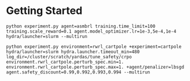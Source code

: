 # Getting Started

`python experiment.py agent=asmbrl training.time_limit=100 training.scale_reward=0.1 agent.model_optimizer.lr=1e-3,5e-4,1e-4 hydra/launcher=slurm --multirun`

`python experiment.py environment=rwrl_cartpole +experiment=cartpole hydra/launcher=slurm hydra.launcher.timeout_min=480 log_dir=/cluster/scratch/yardas/tune_safety/crpo environment.rwrl_cartpole.perturb_spec.min=1. environment.rwrl_cartpole.perturb_spec.max=1. +agent/penalizer=lbsgd agent.safety_discount=0.99,0.992,0.993,0.994 --multirun`